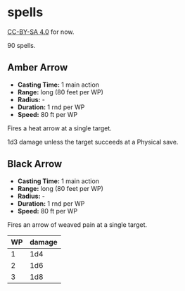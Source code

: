 
# spells

[CC-BY-SA 4.0](https://creativecommons.org/licenses/by-sa/4.0/legalcode) for now.

90 spells.


## Amber Arrow

* **Casting Time:** 1 main action
* **Range:** long (80 feet per WP)
* **Radius:** -
* **Duration:** 1 rnd per WP
* **Speed:** 80 ft per WP

Fires a heat arrow at a single target.

1d3 damage unless the target succeeds at a Physical save.


## Black Arrow

* **Casting Time:** 1 main action
* **Range:** long (80 feet per WP)
* **Radius:** -
* **Duration:** 1 rnd per WP
* **Speed:** 80 ft per WP

Fires an arrow of weaved pain at a single target.

| WP | damage |
|----|--------|
|  1 | 1d4    |
|  2 | 1d6    |
|  3 | 1d8    |

